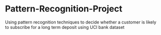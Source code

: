 # Pattern-Recognition-Project
Using pattern recognition techniques to decide whether a customer is likely to subscribe for a long term deposit using UCI bank dataset
